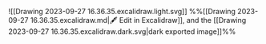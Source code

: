 ![[Drawing 2023-09-27 16.36.35.excalidraw.light.svg]]
%%[[Drawing 2023-09-27 16.36.35.excalidraw.md|🖋 Edit in Excalidraw]], and the [[Drawing 2023-09-27 16.36.35.excalidraw.dark.svg|dark exported image]]%%

